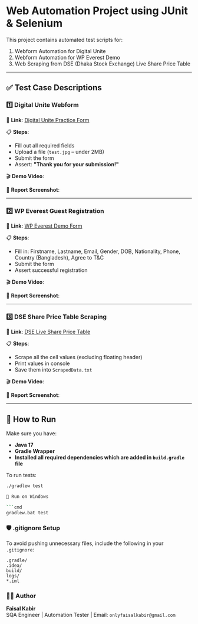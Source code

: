 # Web Automation Project using JUnit & Selenium

This project contains automated test scripts for:

1. Webform Automation for Digital Unite
2. Webform Automation for WP Everest Demo
3. Web Scraping from DSE (Dhaka Stock Exchange) Live Share Price Table

---

## ✅ Test Case Descriptions

### 1️⃣ Digital Unite Webform

🔗 **Link**: [Digital Unite Practice Form](https://www.digitalunite.com/practice-webform-learners)

📋 **Steps**:

- Fill out all required fields
- Upload a file (`test.jpg` – under 2MB)
- Submit the form
- Assert: **"Thank you for your submission!"**

🎬 **Demo Video**:

📸 **Report Screenshot**:

---

### 2️⃣ WP Everest Guest Registration

🔗 **Link**: [WP Everest Demo Form](https://demo.wpeverest.com/user-registration/guest-registration-form/)

📋 **Steps**:

- Fill in: Firstname, Lastname, Email, Gender, DOB, Nationality, Phone, Country (Bangladesh), Agree to T&C
- Submit the form
- Assert successful registration

🎬 **Demo Video**:

📸 **Report Screenshot**:

---

### 3️⃣ DSE Share Price Table Scraping

🔗 **Link**: [DSE Live Share Price Table](https://dsebd.org/latest_share_price_scroll_by_value.php)

📋 **Steps**:

- Scrape all the cell values (excluding floating header)
- Print values in console
- Save them into `ScrapedData.txt`

🎬 **Demo Video**:

📸 **Report Screenshot**:

---

## 🧪 How to Run

Make sure you have:

- **Java 17**
- **Gradle Wrapper**
- **Installed all required dependencies which are added in ``build.gradle`` file**

To run tests:

```bash
./gradlew test

🧪 Run on Windows

```cmd
gradlew.bat test
```

### 🛡️ .gitignore Setup

To avoid pushing unnecessary files, include the following in your `.gitignore`:

```gitignore
.gradle/
.idea/
build/
logs/
*.iml
```

### 🧑‍💻 Author

**Faisal Kabir**  
SQA Engineer | Automation Tester | Email: ```onlyfaisalkabir@gmail.com```